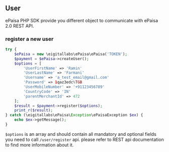 ## User

ePaisa PHP SDK provide you different object to communicate with ePaisa 2.0 REST API.

### register a new user
``` php
try {
    $ePaisa = new \eigitallabs\ePaisa\ePaisa('TOKEN');
    $payment = $ePaisa->createUser();
    $options = [
        'UserFirstName' => 'Ramin'
        'UserLastName' => 'Farmani'
        'Username' => 'a_test_email@gmail.com'
        'Password' => 1qaz3edc%TGB
        'UserMobileNumber' => '+91123456789'
        'CountryCode' => 'IN'
        'parentMerchantId' => 472
    ];
    $result = $payment->register($options);
    print_r($result);
} catch (\eigitallabs\ePaisa\Exception\ePaisaException $ex) {
    echo $ex->getMessage();
}
```
`$options` is an array and should contain all mandatory and optional fields you need to call `/user/register` api.
please refer to REST api documentation to find more information about it.